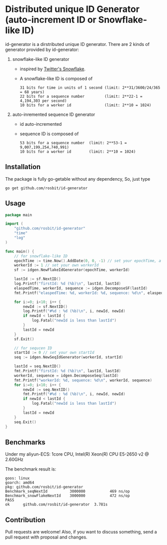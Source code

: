 # Distributed unique ID Generator (auto-increment ID or Snowflake-like ID)

id-generator is a dirstributed unique ID generator. There are 2 kinds of generator
provided by id-generator:

 1. snowflake-like ID generator
    - inspired by [Twitter's Snowflake](https://blog.twitter.com/2010/announcing-snowflake).
    - A snowflake-like ID is composed of

        ```
        31 bits for time in units of 1 second (limit: 2**31/3600/24/365 = 68 years)
        22 bits for a sequence number         (limit: 2**22-1 = 4,194,303 per second)
        10 bits for a worker id               (limit: 2**10 = 1024)
        ```

 1. auto-inremented sequence ID generator
    - id auto-incremented
    - sequence ID is composed of

        ```
        53 bits for a sequence number  (limit: 2**53-1 = 9,007,199,254,740,991)
        10 bits for a worker id        (limit: 2**10 = 1024)
        ```

## Installation

The package is fully go-getable without any dependency, So, just type

   `go get github.com/rosbit/id-generator`

## Usage

```go
package main

import (
	"github.com/rosbit/id-generator"
	"time"
	"log"
)

func main() {
	// for snowflake-like ID
	epochTime := time.Now().AddDate(0, 0, -1) // set your epochTime, a history time
	workerId := 1 // set your own workerId
	sf := idgen.NewFlakeIdGenerator(epochTime, workerId)

	lastId := sf.NextID()
	log.Printf("firstId: %d (%b)\n", lastId, lastId)
	elaspedTime, workerId, sequence := idgen.DecomposeSF(lastId)
	fmt.Printf("elaspedTime: %d, workerId: %d, sequence: %d\n", elaspedTime, workerId, sequence)

	for i:=0; i<10; i++ {
		newId := sf.NextID()
		log.Printf("#%d : %d (%b)\n", i, newId, newId)
		if newId < lastId {
			log.Fatal("newId is less than lastId")
		}
		lastId = newId
	}
	sf.Exit()

	// for sequcen ID
	startId := 0 // set your own startId
	seq := idgen.NewSeqIdGenerator(workerId, startId)

	lastId = seq.NextID()
	fmt.Printf("firstId: %d (%b)\n", lastId, lastId)
	workerId, sequence = idgen.DecomposeSeq(lastId)
	fmt.Printf("workerId: %d, sequence: %d\n", workerId, sequence)
	for i:=0; i<10; i++ {
		newId := seq.NextID()
		fmt.Printf("#%d : %d (%b)\n", i, newId, newId)
		if newId < lastId {
			log.Fatal("newId is less than lastId")
		}
		lastId = newId
	}
	seq.Exit()
}
```

## Benchmarks

Under my aliyun-ECS: 1core CPU, Intel(R) Xeon(R) CPU E5-2650 v2 @ 2.60GHz

The benchmark result is:

```
goos: linux
goarch: amd64
pkg: github.com/rosbit/id-generator
Benchmark_seqNextId       	 3000000	       469 ns/op
Benchmark_snowFlakeNextId 	 3000000	       472 ns/op
PASS
ok  	github.com/rosbit/id-generator	3.781s
```

## Contribution

Pull requests are welcome! Also, if you want to discuss something,
send a pull request with proposal and changes.
